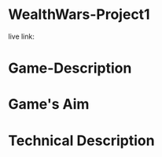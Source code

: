 # WealthWars-Project1
live link: 

# Game-Description 

<!-- The project is a game for one player vs. AI -->
<!-- The game is " Wars (Cards Game)" -->
<!-- The Idea of the game is that the cards illustrates the top wealthiest figures in Tech where the the top wealthiest character's card gets the highest score and the less wealthy figure its card get discarded to the wealthier character, the game consists of ten rounds, each round two random characters displayed and compared in term of the wealthier figure, however the user only can win in this game because its designed that the score ("Net worth") is either gained currently or in the future since the AI represents the player's 'Future Net Worth'.  -->

# Game's Aim

<!-- giving the cards game a meaning since I am interesting in those characters and wanted to inspire the Player to read about their successful stories.. -->



# Technical Description
<!-- #There are Four main variables of the game

1- Future Assets: Represents the AI's Cards
2-Future Net Worth: Represents the AI's score 
3-Net Worth: Represnts the Player's score
4-Assets : Represnts the Player's cards

-when the page reloads the instruction page pops up first and there's a start link to the game that takes me to the game page.

-There are two main butoons 

1- PLAY BUTTON: its controled to be clickable 10 times only to limit the games rounds, also it returns the game's result.

2- RESTART BUTTON: It rest the DOM Elements values and return the user to the game's instruction page to restart the game.














-->

